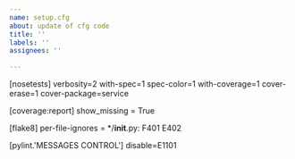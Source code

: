 ```yaml
---
name: setup.cfg
about: update of cfg code
title: ''
labels: ''
assignees: ''

---
```


[nosetests]
verbosity=2
with-spec=1
spec-color=1
with-coverage=1
cover-erase=1
cover-package=service

[coverage:report]
show_missing = True

[flake8]
per-file-ignores =
    */__init__.py: F401 E402

[pylint.'MESSAGES CONTROL']
disable=E1101

